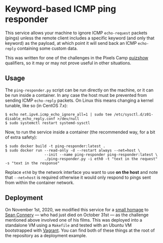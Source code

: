 # Keyword-based ICMP ping responder

This service allows your machine to ignore ICMP `echo-request` packets (pings) unless the remote client includes a specific keyword (and only that keyword) as the payload, at which point it will send back an ICMP `echo-reply` containing some custom data.

This was written for one of the challenges in the Pixels Camp [quizshow](https://blog.pixels.camp/the-quizshow-wrap-up-58a4855be6c) qualifiers, so it may or may not prove useful in other situations.

## Usage

The `ping-responder.py` script can be run directly on the machine, or it can be run inside a container. In any case the host must be prevented from sending ICMP `echo-reply` packets. On Linux this means changing a kernel tunable, like so (in CentOS 7.x):
```
$ echo net.ipv4.icmp_echo_ignore_all=1 | sudo tee /etc/sysctl.d/z01-disable_echo_reply.conf >/dev/null
$ sudo systemctl restart systemd-sysctl
```

Now, to run the service inside a container (the recommended way, for a bit of extra safety):
```
$ sudo docker build -t ping-responder:latest .
$ sudo docker run --read-only -d --restart always --net=host \
                  --init --name ping-responder ping-responder:latest \
                  ./ping-responder.py -i eth0 -t "text in the request" -s "text in the response"
```

Replace `eth0` by the network interface you want to use **on the host** and note that `--net=host` is required otherwise it would only respond to pings sent from within the container network.

## Deployment

On November 1st, 2020, we modified this service for a [small homage](https://twitter.com/pixelscamp/status/1322848356616478721) to [Sean Connery](https://en.wikipedia.org/wiki/Sean_Connery) — who had just died on October 31st — as the challenge mentioned above involved one of his films. This was deployed into a standalone VM using a `Makefile` and tested with an Ubuntu VM bootstrapped with [Vagrant](https://www.vagrantup.com/). You can find both of these things at the root of the repository as a deployment example.
